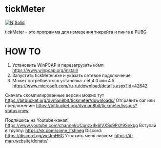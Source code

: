 # tickMeter

[![N|Solid](https://it-man.website/res/pics/ic-256.png)](https://it-man.website)

tickMeter - это программа для измерения тикрейта и пинга в PUBG

# HOW TO
  1. Установить WinPCAP и перезагрузить комп https://www.winpcap.org/install/
  2. Запустить tickMeter.exe и указать сетевое подключение
  3. Может потребоваться установка .net 4.0 или 4.5 https://www.microsoft.com/ru-ru/download/details.aspx?id=42642

Скачать скомпилированные версии можно тут https://bitbucket.org/dvman8bit/tickmeter/downloads/
Отправить баг или предложение: https://bitbucket.org/dvman8bit/tickmeter/issues?status=new

Подпишись на Youtube-канал: https://www.youtube.com/channel/UConzx4k6IVXSs9PsY9Snkbg
Вступай в группу: https://vk.com/some_itshneg
Discord: https://discord.gg/wdJmH6G
Угостить меня пивком: https://it-man.website/donate/

